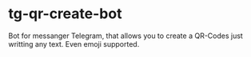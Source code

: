 # tg-qr-create-bot
Bot for messanger Telegram, that allows you to create a QR-Codes just writting any text. Even emoji supported.
